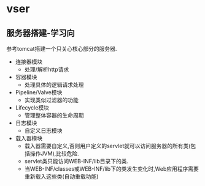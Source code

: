 # vser

服务器搭建-学习向
--------------------------------------------
参考tomcat搭建一个只关心核心部分的服务器.

- 连接器模块
    - 处理/解析http请求
- 容器模块
    - 处理具体的逻辑请求处理
- Pipeline/Valve模块
    - 实现类似过滤器的功能
- Lifecycle模块
    - 管理整体容器的生命周期
- 日志模块
    - 自定义日志模块
- 载入器模块
    - 载入器需要自定义,否则用户定义的servlet就可以访问服务器的所有类(包括操作JVM),比较危险.
    - servlet类只能访问WEB-INF/lib目录下的类.
    - 当WEB-INF/classes或WEB-INF/lib下的类发生变化时,Web应用程序需要重新载入这些类(自动重载功能)